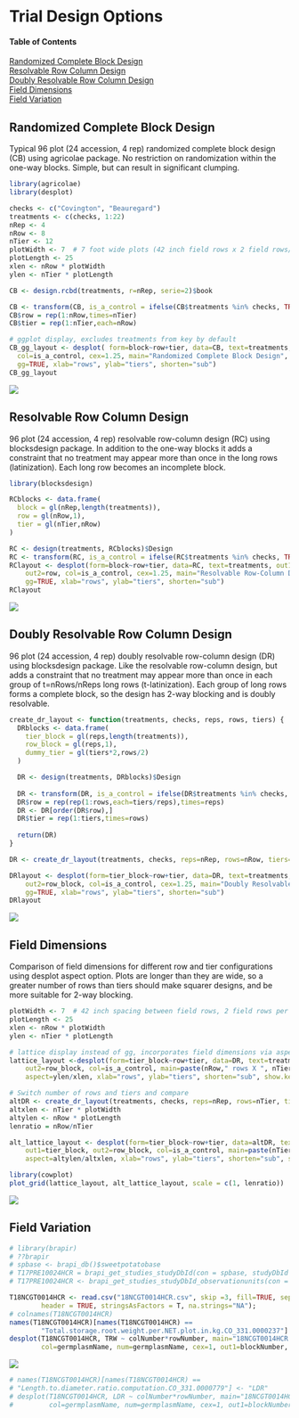 Trial Design Options
================

#### Table of Contents

[Randomized Complete Block
Design](#randomized-complete-block-design)<br> [Resolvable Row Column
Design](#resolvable-row-column-design)<br> [Doubly Resolvable Row Column
Design](#doubly-resolvabl-row-column-design)<br> [Field
Dimensions](#field-dimensions)<br> [Field
Variation](#field-variation)<br>

## Randomized Complete Block Design

Typical 96 plot (24 accession, 4 rep) randomized complete block design
(CB) using agricolae package. No restriction on randomization within the
one-way blocks. Simple, but can result in significant clumping.

``` r
library(agricolae)
library(desplot)

checks <- c("Covington", "Beauregard")
treatments <- c(checks, 1:22)
nRep <- 4
nRow <- 8
nTier <- 12
plotWidth <- 7  # 7 foot wide plots (42 inch field rows x 2 field rows/plot)
plotLength <- 25
xlen <- nRow * plotWidth
ylen <- nTier * plotLength

CB <- design.rcbd(treatments, r=nRep, serie=2)$book

CB <- transform(CB, is_a_control = ifelse(CB$treatments %in% checks, TRUE, FALSE))
CB$row = rep(1:nRow,times=nTier)
CB$tier = rep(1:nTier,each=nRow)

# ggplot display, excludes treatments from key by default
CB_gg_layout <- desplot( form=block~row+tier, data=CB, text=treatments, out1=block,
  col=is_a_control, cex=1.25, main="Randomized Complete Block Design",
  gg=TRUE, xlab="rows", ylab="tiers", shorten="sub")
CB_gg_layout
```

![](README_files/figure-gfm/agricolae%20CB-1.png)<!-- -->

## Resolvable Row Column Design

96 plot (24 accession, 4 rep) resolvable row-column design (RC) using
blocksdesign package. In addition to the one-way blocks it adds a
constraint that no treatment may appear more than once in the long rows
(latinization). Each long row becomes an incomplete block.

``` r
library(blocksdesign)

RCblocks <- data.frame(
  block = gl(nRep,length(treatments)),
  row = gl(nRow,1),
  tier = gl(nTier,nRow)
)

RC <- design(treatments, RCblocks)$Design
RC <- transform(RC, is_a_control = ifelse(RC$treatments %in% checks, TRUE, FALSE))
RClayout <- desplot(form=block~row+tier, data=RC, text=treatments, out1=block,
    out2=row, col=is_a_control, cex=1.25, main="Resolvable Row-Column Design",
    gg=TRUE, xlab="rows", ylab="tiers", shorten="sub")
RClayout
```

![](README_files/figure-gfm/blocksdesign%20RC-1.png)<!-- -->

## Doubly Resolvable Row Column Design

96 plot (24 accession, 4 rep) doubly resolvable row-column design (DR)
using blocksdesign package. Like the resolvable row-column design, but
adds a constraint that no treatment may appear more than once in each
group of t=nRows/nReps long rows (t-latinization). Each group of long
rows forms a complete block, so the design has 2-way blocking and is
doubly resolvable.

``` r
create_dr_layout <- function(treatments, checks, reps, rows, tiers) {
  DRblocks <- data.frame(
    tier_block = gl(reps,length(treatments)),
    row_block = gl(reps,1),
    dummy_tier = gl(tiers*2,rows/2)
  )

  DR <- design(treatments, DRblocks)$Design
  
  DR <- transform(DR, is_a_control = ifelse(DR$treatments %in% checks, TRUE, FALSE))
  DR$row = rep(rep(1:rows,each=tiers/reps),times=reps)
  DR <- DR[order(DR$row),]
  DR$tier = rep(1:tiers,times=rows)
  
  return(DR)
}

DR <- create_dr_layout(treatments, checks, reps=nRep, rows=nRow, tiers=nTier)

DRlayout <- desplot(form=tier_block~row+tier, data=DR, text=treatments, out1=tier_block,
    out2=row_block, col=is_a_control, cex=1.25, main="Doubly Resolvable Row-Column Design",
    gg=TRUE, xlab="rows", ylab="tiers", shorten="sub")
DRlayout
```

![](README_files/figure-gfm/blocksdesign%20DR-1.png)<!-- -->

## Field Dimensions

Comparison of field dimensions for different row and tier configurations
using desplot aspect option. Plots are longer than they are wide, so a
greater number of rows than tiers should make squarer designs, and be
more suitable for 2-way blocking.

``` r
plotWidth <- 7  # 42 inch spacing between field rows, 2 field rows per plot = 7 foot wide plots
plotLength <- 25
xlen <- nRow * plotWidth
ylen <- nTier * plotLength

# lattice display instead of gg, incorporates field dimensions via aspect=ylen/xlen
lattice_layout <-desplot(form=tier_block~row+tier, data=DR, text=treatments, out1=tier_block,
    out2=row_block, col=is_a_control, main=paste(nRow," rows X ", nTier," tiers"),
    aspect=ylen/xlen, xlab="rows", ylab="tiers", shorten="sub", show.key=FALSE, cex=.65)

# Switch number of rows and tiers and compare
altDR <- create_dr_layout(treatments, checks, reps=nRep, rows=nTier, tiers=nRow)
altxlen <- nTier * plotWidth
altylen <- nRow * plotLength
lenratio = nRow/nTier

alt_lattice_layout <- desplot(form=tier_block~row+tier, data=altDR, text=treatments,
    out1=tier_block, out2=row_block, col=is_a_control, main=paste(nTier," rows X ", nRow," tiers"),
    aspect=altylen/altxlen, xlab="rows", ylab="tiers", shorten="sub", show.key=FALSE, cex=.65)

library(cowplot)
plot_grid(lattice_layout, alt_lattice_layout, scale = c(1, lenratio))
```

<img src="README_files/figure-gfm/desplot aspect-1.png" style="display: block; margin: auto;" />

## Field Variation

``` r
# library(brapir)
# ??brapir
# spbase <- brapi_db()$sweetpotatobase
# T17PRE10024HCR = brapi_get_studies_studyDbId(con = spbase, studyDbId = "1048")
# T17PRE10024HCR <- brapi_get_studies_studyDbId_observationunits(con = spbase, studyDbId = "1048")

T18NCGT0014HCR <- read.csv("18NCGT0014HCR.csv", skip =3, fill=TRUE, sep=",",
        header = TRUE, stringsAsFactors = T, na.strings="NA");
# colnames(T18NCGT0014HCR)
names(T18NCGT0014HCR)[names(T18NCGT0014HCR) ==
        "Total.storage.root.weight.per.NET.plot.in.kg.CO_331.0000237"] <- "TRW"
desplot(T18NCGT0014HCR, TRW ~ colNumber*rowNumber, main="18NCGT0014HCR Total Root Yield",
        col=germplasmName, num=germplasmName, cex=1, out1=blockNumber, aspect=4/1)
```

<img src="README_files/figure-gfm/desplot heatmap-1.png" style="display: block; margin: auto;" />

``` r
# names(T18NCGT0014HCR)[names(T18NCGT0014HCR) ==
# "Length.to.diameter.ratio.computation.CO_331.0000779"] <- "LDR"
# desplot(T18NCGT0014HCR, LDR ~ colNumber*rowNumber, main="18NCGT0014HCR Length to Diameter Ratio",
#         col=germplasmName, num=germplasmName, cex=1, out1=blockNumber, aspect=4/1)
```
